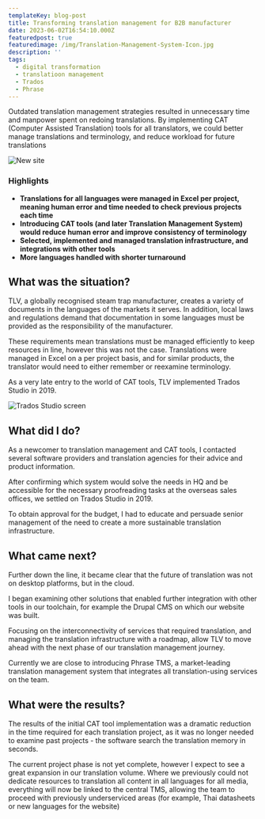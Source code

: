 ```yaml
---
templateKey: blog-post
title: Transforming translation management for B2B manufacturer
date: 2023-06-02T16:54:10.000Z
featuredpost: true
featuredimage: /img/Translation-Management-System-Icon.jpg
description: ''
tags:
  - digital transformation
  - translatioon management
  - Trados
  - Phrase
---
```


Outdated translation management strategies resulted in unnecessary time and manpower spent on redoing translations. By implementing CAT (Computer Assisted Translation) tools for all translators, we could better manage translations and terminology, and reduce workload for future translations

![New site](/img/Translation-Management-System-Icon.jpg)

### Highlights

- **Translations for all languages were managed in Excel per project, meaning human error and time needed to check previous projects each time**
- **Introducing CAT tools (and later Translation Management System) would reduce human error and improve consistency of terminology**
- **Selected, implemented and managed translation infrastructure, and integrations with other tools**
- **More languages handled with shorter turnaround**

## What was the situation?

TLV, a globally recognised steam trap manufacturer, creates a variety of documents in the languages of the markets it serves. In addition, local laws and regulations demand that documentation in some languages must be provided as the responsibility of the manufacturer.

These requirements mean translations must be managed efficiently to keep resources in line, however this was not the case.
Translations were managed in Excel on a per project basis, and for similar products, the translator would need to either remember or reexamine terminology.

As a very late entry to the world of CAT tools, TLV implemented Trados Studio in 2019.

![Trados Studio screen](/img/trados-screen.png)

## What did I do?

As a newcomer to translation management and CAT tools, I contacted several software providers and translation agencies for their advice and product information.

After confirming which system would solve the needs in HQ and be accessible for the necessary proofreading tasks at the overseas sales offices, we settled on Trados Studio in 2019.

To obtain approval for the budget, I had to educate and persuade senior management of the need to create a more sustainable translation infrastructure.

## What came next?

Further down the line, it became clear that the future of translation was not on desktop platforms, but in the cloud.

I began examining other solutions that enabled further integration with other tools in our toolchain, for example the Drupal CMS on which our website was built.

Focusing on the interconnectivity of services that required translation, and managing the translation infrastructure with a roadmap, allow TLV to move ahead with the next phase of our translation management journey.

Currently we are close to introducing Phrase TMS, a market-leading translation management system that integrates all translation-using services on the team.


## What were the results?

The results of the initial CAT tool implementation was a dramatic reduction in the time required for each translation project, as it was no longer needed to examine past projects - the software search the translation memory in seconds.

The current project phase is not yet complete, however I expect to see a great expansion in our translation volume.
Where we previously could not dedicate resources to translation all content in all languages for all media, everything will now be linked to the central TMS, allowing the team to proceed with previously underserviced areas (for example, Thai datasheets or new languages for the website)